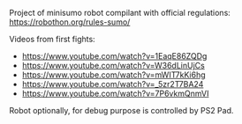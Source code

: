 Project of minisumo robot compilant with official regulations: https://robothon.org/rules-sumo/

Videos from first fights:

 - https://www.youtube.com/watch?v=1EaqE86ZQDg
 - https://www.youtube.com/watch?v=W36dLinUjCs
 - https://www.youtube.com/watch?v=mWIT7kKi6hg
 - https://www.youtube.com/watch?v=_5zr2T7BA24
 - https://www.youtube.com/watch?v=7P6vkmQnmVI

Robot optionally, for debug purpose is controlled by PS2 Pad.
